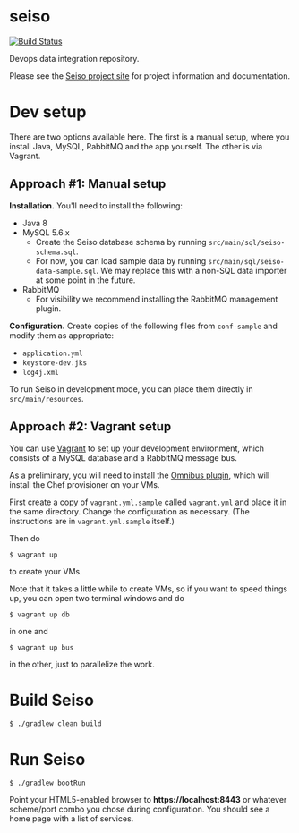 seiso
=====

[![Build Status](https://travis-ci.org/ExpediaDotCom/seiso.svg?branch=master)](https://travis-ci.org/ExpediaDotCom/seiso)

Devops data integration repository.

Please see the [Seiso project site](http://expediadotcom.github.io/seiso/) for project information and documentation.

Dev setup
=========

There are two options available here. The first is a manual setup, where you install Java, MySQL, RabbitMQ and the app yourself. The other is via Vagrant.

Approach #1: Manual setup
-------------------------

**Installation.** You'll need to install the following:

* Java 8
* MySQL 5.6.x
  * Create the Seiso database schema by running `src/main/sql/seiso-schema.sql`.
  * For now, you can load sample data by running `src/main/sql/seiso-data-sample.sql`. We may replace this with a non-SQL data importer at some point in the future.
* RabbitMQ
  * For visibility we recommend installing the RabbitMQ management plugin.

**Configuration.** Create copies of the following files from `conf-sample` and modify them as appropriate:

* `application.yml`
* `keystore-dev.jks`
* `log4j.xml`

To run Seiso in development mode, you can place them directly in `src/main/resources`.

Approach #2: Vagrant setup
--------------------------

You can use [Vagrant](https://www.vagrantup.com/) to set up your development environment, which consists of a MySQL database and a RabbitMQ message bus.

As a preliminary, you will need to install the [Omnibus plugin](https://github.com/opscode/vagrant-omnibus), which will install the Chef provisioner on your VMs.

First create a copy of `vagrant.yml.sample` called `vagrant.yml` and place it in the same directory. Change the configuration as necessary. (The instructions are in `vagrant.yml.sample` itself.)

Then do

    $ vagrant up

to create your VMs.

Note that it takes a little while to create VMs, so if you want to speed things up, you can open two terminal windows and do

    $ vagrant up db

in one and

    $ vagrant up bus

in the other, just to parallelize the work.

Build Seiso
===========

    $ ./gradlew clean build

Run Seiso
=========

    $ ./gradlew bootRun

Point your HTML5-enabled browser to **https://localhost:8443** or whatever scheme/port combo you chose during configuration. You should see a home page with a list of services.
